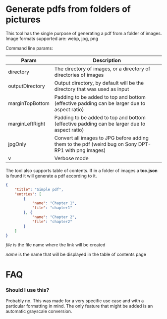 # Generate pdfs from folders of pictures

This tool has the single purpose of generating a pdf from a folder of images.
Image formats supported are: webp, jpg, png

Command line params:

| Param | Description |
| ----- | --- |
| directory | The directory of images, or a directory of directories of images|
| outputDirectory|Output directory, by default will be the directory that was used as input |
| marginTopBottom |Padding to be added to top and bottom (effective padding can be larger due to aspect ratio) |
| marginLeftRight |Padding to be added to top and bottom (effective padding can be larger due to aspect ratio) |
| jpgOnly |Convert all images to JPG before adding them to the pdf (weird bug on Sony DPT-RP1 with png images) |
| v | Verbose mode |

The tool also supports table of contents. If in a folder of images a **toc.json** is found it will generate a pdf according to it. 

```json
{
	"title": "Simple pdf",
	"entries": [
		{
			"name": "Chapter 1",
			"file": "chapter1"
		}, {
			"name": "Chapter 2",
			"file": "chapter2"
		}
	]
}
```
*file* is the file name where the link will be created

*name* is the name that will be displayed in the table of contents page

# FAQ

### Should I use this?

Probably no. This was made for a very specific use case and with a particular formatting in mind. The only feature that might be added is an automatic grayscale conversion. 
